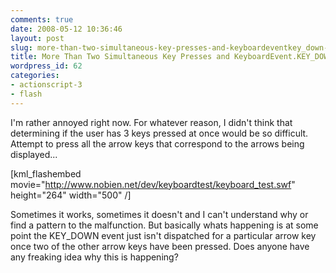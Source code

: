 ```yaml
---
comments: true
date: 2008-05-12 10:36:46
layout: post
slug: more-than-two-simultaneous-key-presses-and-keyboardeventkey_down-woes
title: More Than Two Simultaneous Key Presses and KeyboardEvent.KEY_DOWN Woes
wordpress_id: 62
categories:
- actionscript-3
- flash
---
```


I'm rather annoyed right now. For whatever reason, I didn't think that determining if the user has 3 keys pressed at once would be so difficult. Attempt to press all the arrow keys that correspond to the arrows being displayed...

[kml_flashembed movie="http://www.nobien.net/dev/keyboardtest/keyboard_test.swf" height="264" width="500" /]

Sometimes it works, sometimes it doesn't and I can't understand why or find a pattern to the malfunction. But basically whats happening is at some point the KEY_DOWN event just isn't dispatched for a particular arrow key once two of the other arrow keys have been pressed. Does anyone have any freaking idea why this is happening?
